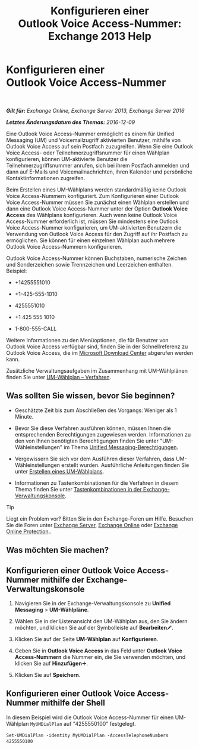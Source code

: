 ﻿---
title: 'Konfigurieren einer Outlook Voice Access-Nummer: Exchange 2013 Help'
TOCTitle: Konfigurieren einer Outlook Voice Access-Nummer
ms:assetid: 443c838e-f266-4893-b6b2-e5fc96579b55
ms:mtpsurl: https://technet.microsoft.com/de-de/library/Aa997680(v=EXCHG.150)
ms:contentKeyID: 50554806
ms.date: 04/24/2018
mtps_version: v=EXCHG.150
ms.translationtype: HT
---

# Konfigurieren einer Outlook Voice Access-Nummer

 

_**Gilt für:** Exchange Online, Exchange Server 2013, Exchange Server 2016_

_**Letztes Änderungsdatum des Themas:** 2016-12-09_

Eine Outlook Voice Access-Nummer ermöglicht es einem für Unified Messaging (UM) und Voicemailzugriff aktivierten Benutzer, mithilfe von Outlook Voice Access auf sein Postfach zuzugreifen. Wenn Sie eine Outlook Voice Access- oder Teilnehmerzugriffsnummer für einen Wählplan konfigurieren, können UM-aktivierte Benutzer die Teilnehmerzugriffsnummer anrufen, sich bei ihrem Postfach anmelden und dann auf E-Mails und Voicemailnachrichten, ihren Kalender und persönliche Kontaktinformationen zugreifen.

Beim Erstellen eines UM-Wählplans werden standardmäßig keine Outlook Voice Access-Nummern konfiguriert. Zum Konfigurieren einer Outlook Voice Access-Nummer müssen Sie zunächst einen Wählplan erstellen und dann eine Outlook Voice Access-Nummer unter der Option **Outlook Voice Access** des Wählplans konfigurieren. Auch wenn keine Outlook Voice Access-Nummer erforderlich ist, müssen Sie mindestens eine Outlook Voice Access-Nummer konfigurieren, um UM-aktivierten Benutzern die Verwendung von Outlook Voice Access für den Zugriff auf ihr Postfach zu ermöglichen. Sie können für einen einzelnen Wählplan auch mehrere Outlook Voice Access-Nummern konfigurieren.

Outlook Voice Access-Nummer können Buchstaben, numerische Zeichen und Sonderzeichen sowie Trennzeichen und Leerzeichen enthalten. Beispiel:

  - \+14255551010

  - \+1-425-555-1010

  - 4255551010

  - \+1 425 555 1010

  - 1-800-555-CALL

Weitere Informationen zu den Menüoptionen, die für Benutzer von Outlook Voice Access verfügbar sind, finden Sie in der Schnellreferenz zu Outlook Voice Access, die im [Microsoft Download Center](https://go.microsoft.com/fwlink/p/?linkid=64645) abgerufen werden kann.

Zusätzliche Verwaltungsaufgaben im Zusammenhang mit UM-Wählplänen finden Sie unter [UM-Wählplan – Verfahren](um-dial-plan-procedures-exchange-2013-help.md).

## Was sollten Sie wissen, bevor Sie beginnen?

  - Geschätzte Zeit bis zum Abschließen des Vorgangs: Weniger als 1 Minute.

  - Bevor Sie diese Verfahren ausführen können, müssen Ihnen die entsprechenden Berechtigungen zugewiesen werden. Informationen zu den von Ihnen benötigten Berechtigungen finden Sie unter "UM-Wähleinstellungen" im Thema [Unified Messaging-Berechtigungen](unified-messaging-permissions-exchange-2013-help.md).

  - Vergewissern Sie sich vor dem Ausführen dieser Verfahren, dass UM-Wähleinstellungen erstellt wurden. Ausführliche Anleitungen finden Sie unter [Erstellen eines UM-Wählplans](https://review.docs.microsoft.com/de-de/exchange/voice-mail-unified-messaging/connect-voice-mail-system/create-um-dial-plan).

  - Informationen zu Tastenkombinationen für die Verfahren in diesem Thema finden Sie unter [Tastenkombinationen in der Exchange-Verwaltungskonsole](keyboard-shortcuts-in-the-exchange-admin-center-exchange-online-protection-help.md).


> [!TIP]
> Liegt ein Problem vor? Bitten Sie in den Exchange-Foren um Hilfe. Besuchen Sie die Foren unter <A href="https://go.microsoft.com/fwlink/p/?linkid=60612">Exchange Server</A>, <A href="https://go.microsoft.com/fwlink/p/?linkid=267542">Exchange Online</A> oder <A href="https://go.microsoft.com/fwlink/p/?linkid=285351">Exchange Online Protection</A>..



## Was möchten Sie machen?

## Konfigurieren einer Outlook Voice Access-Nummer mithilfe der Exchange-Verwaltungskonsole

1.  Navigieren Sie in der Exchange-Verwaltungskonsole zu **Unified Messaging** \> **UM-Wählpläne**.

2.  Wählen Sie in der Listenansicht den UM-Wählplan aus, den Sie ändern möchten, und klicken Sie auf der Symbolleiste auf **Bearbeiten**![Bearbeitungssymbol](images/Bb124582.6f53ccb2-1f13-4c02-bea0-30690e6ea71d(EXCHG.150).gif "Bearbeitungssymbol").

3.  Klicken Sie auf der Seite **UM-Wählplan** auf **Konfigurieren**.

4.  Geben Sie in **Outlook Voice Access** in das Feld unter **Outlook Voice Access-Nummern** die Nummer ein, die Sie verwenden möchten, und klicken Sie auf **Hinzufügen**![Hinzufügen (Symbol)](images/JJ218640.c1e75329-d6d7-4073-a27d-498590bbb558(EXCHG.150).gif "Hinzufügen (Symbol)").

5.  Klicken Sie auf **Speichern**.

## Konfigurieren einer Outlook Voice Access-Nummer mithilfe der Shell

In diesem Beispiel wird die Outlook Voice Access-Nummer für einen UM-Wählplan `MyUMDialPlan` auf "4255550100" festgelegt.

    Set-UMDialPlan -identity MyUMDialPlan -AccessTelephoneNumbers 4255550100

